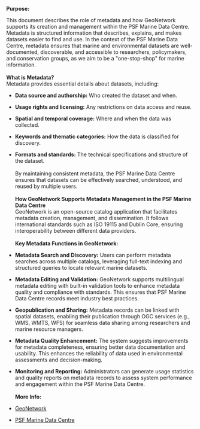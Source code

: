 **Purpose:**

This document describes the role of metadata and how GeoNetwork supports
its creation and management within the PSF Marine Data Centre. Metadata
is structured information that describes, explains, and makes datasets
easier to find and use. In the context of the PSF Marine Data Centre,
metadata ensures that marine and environmental datasets are
well-documented, discoverable, and accessible to researchers,
policymakers, and conservation groups, as we aim to be a "one-stop-shop"
for marine information.\
\
**What is Metadata?**\
Metadata provides essential details about datasets, including:

- **Data source and authorship:** Who created the dataset and when.

- **Usage rights and licensing:** Any restrictions on data access and
  reuse.

- **Spatial and temporal coverage:** Where and when the data was
  collected.

- **Keywords and thematic categories:** How the data is classified for
  discovery.

- **Formats and standards:** The technical specifications and structure
  of the dataset.\
  \
  By maintaining consistent metadata, the PSF Marine Data Centre ensures
  that datasets can be effectively searched, understood, and reused by
  multiple users.\
  \
  **How GeoNetwork Supports Metadata Management in the PSF Marine Data
  Centre**\
  GeoNetwork is an open-source catalog application that facilitates
  metadata creation, management, and dissemination. It follows
  international standards such as ISO 19115 and Dublin Core, ensuring
  interoperability between different data providers.\
  \
  **Key Metadata Functions in GeoNetwork:**

- **Metadata Search and Discovery:** Users can perform metadata searches
  across multiple catalogs, leveraging full-text indexing and structured
  queries to locate relevant marine datasets.

- **Metadata Editing and Validation:** GeoNetwork supports multilingual
  metadata editing with built-in validation tools to enhance metadata
  quality and compliance with standards. This ensures that PSF Marine
  Data Centre records meet industry best practices.

- **Geopublication and Sharing:** Metadata records can be linked with
  spatial datasets, enabling their publication through OGC services
  (e.g., WMS, WMTS, WFS) for seamless data sharing among researchers and
  marine resource managers.

- **Metadata Quality Enhancement:** The system suggests improvements for
  metadata completeness, ensuring better data documentation and
  usability. This enhances the reliability of data used in environmental
  assessments and decision-making.

- **Monitoring and Reporting:** Administrators can generate usage
  statistics and quality reports on metadata records to assess system
  performance and engagement within the PSF Marine Data Centre.\
  \
  **More Info:**

- [GeoNetwork](https://geonetwork-opensource.org/)

- [PSF Marine Data Centre](https://marinedata.psf.ca/data/)
